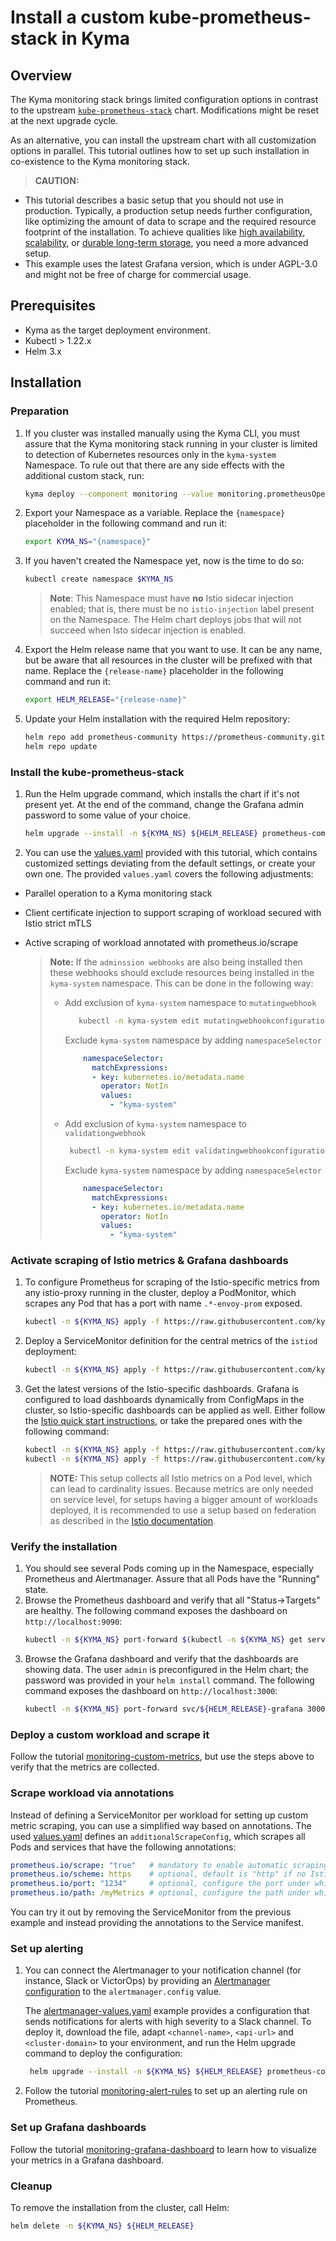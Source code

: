 # Install a custom kube-prometheus-stack in Kyma

## Overview

The Kyma monitoring stack brings limited configuration options in contrast to the upstream [`kube-prometheus-stack`](https://github.com/prometheus-community/helm-charts/blob/main/charts/kube-prometheus-stack) chart. Modifications might be reset at the next upgrade cycle.

As an alternative, you can install the upstream chart with all customization options in parallel. This tutorial outlines how to set up such installation in co-existence to the Kyma monitoring stack.

> **CAUTION:**
- This tutorial describes a basic setup that you should not use in production. Typically, a production setup needs further configuration, like optimizing the amount of data to scrape and the required resource footprint of the installation. To achieve qualities like [high availability](https://prometheus.io/docs/introduction/faq/#can-prometheus-be-made-highly-available), [scalability](https://prometheus.io/docs/introduction/faq/#i-was-told-prometheus-doesnt-scale), or [durable long-term storage](https://prometheus.io/docs/operating/integrations/#remote-endpoints-and-storage), you need a more advanced setup.
- This example uses the latest Grafana version, which is under AGPL-3.0 and might not be free of charge for commercial usage.

## Prerequisites

- Kyma as the target deployment environment.
- Kubectl > 1.22.x
- Helm 3.x

## Installation

### Preparation
1. If you cluster was installed manually using the Kyma CLI, you must assure that the Kyma monitoring stack running in your cluster is limited to detection of Kubernetes resources only in the `kyma-system` Namespace. To rule out that there are any side effects with the additional custom stack, run:
    ```bash
    kyma deploy --component monitoring --value monitoring.prometheusOperator.namespaces.releaseNamespace=true
    ```

1. Export your Namespace as a variable. Replace the `{namespace}` placeholder in the following command and run it:

    ```bash
    export KYMA_NS="{namespace}"
    ```
1. If you haven't created the Namespace yet, now is the time to do so:
    ```bash
    kubectl create namespace $KYMA_NS
    ```
   >**Note**: This Namespace must have **no** Istio sidecar injection enabled; that is, there must be no `istio-injection` label present on the Namespace. The Helm chart deploys jobs that will not succeed when Isto sidecar injection is enabled.

1. Export the Helm release name that you want to use. It can be any name, but be aware that all resources in the cluster will be prefixed with that name. Replace the `{release-name}` placeholder in the following command and run it:
    ```bash
    export HELM_RELEASE="{release-name}"
    ```

1. Update your Helm installation with the required Helm repository:

    ```bash
    helm repo add prometheus-community https://prometheus-community.github.io/helm-charts
    helm repo update
    ```

### Install the kube-prometheus-stack

1. Run the Helm upgrade command, which installs the chart if it's not present yet. At the end of the command, change the Grafana admin password to some value of your choice.
    ```bash
    helm upgrade --install -n ${KYMA_NS} ${HELM_RELEASE} prometheus-community/kube-prometheus-stack -f https://raw.githubusercontent.com/kyma-project/examples/main/prometheus/values.yaml --set grafana.adminPassword=myPwd
    ```

2. You can use the [values.yaml](./values.yaml) provided with this tutorial, which contains customized settings deviating from the default settings, or create your own one.
The provided `values.yaml` covers the following adjustments:
- Parallel operation to a Kyma monitoring stack
- Client certificate injection to support scraping of workload secured with Istio strict mTLS
- Active scraping of workload annotated with prometheus.io/scrape

    >**Note:** If the `adminssion webhooks` are also being installed then these webhooks should exclude resources being installed in the `kyma-system` namespace. This can be done in the following way:
    >    -  Add exclusion of `kyma-system` namespace to `mutatingwebhook`
    >        ```bash
    >           kubectl -n kyma-system edit mutatingwebhookconfigurations ${HELM_RELEASE}-kube-prometheus-admission
    >        ```
    >        Exclude `kyma-system` namespace by adding `namespaceSelector`
    >        ```yaml
    >            namespaceSelector:
    >              matchExpressions:
    >              - key: kubernetes.io/metadata.name
    >                operator: NotIn
    >                values:
    >                  - "kyma-system"
    >        ```
    >   - Add exclusion of `kyma-system` namespace to `validationgwebhook`
    >        ```bash
    >         kubectl -n kyma-system edit validatingwebhookconfigurations ${HELM_RELEASE}-kube-prometheus-admission
    >        ```
    >        Exclude `kyma-system` namespace by adding `namespaceSelector`
    >        ```yaml
    >            namespaceSelector:
    >              matchExpressions:
    >              - key: kubernetes.io/metadata.name
    >                operator: NotIn
    >                values:
    >                  - "kyma-system"
    >        ```  

       
### Activate scraping of Istio metrics & Grafana dashboards

1. To configure Prometheus for scraping of the Istio-specific metrics from any istio-proxy running in the cluster, deploy a PodMonitor, which scrapes any Pod that has a port with name `.*-envoy-prom` exposed.

    ```bash
    kubectl -n ${KYMA_NS} apply -f https://raw.githubusercontent.com/kyma-project/examples/main/prometheus/istio/podmonitor-istio-proxy.yaml
    ```

2. Deploy a ServiceMonitor definition for the central metrics of the `istiod` deployment:

    ```bash
    kubectl -n ${KYMA_NS} apply -f https://raw.githubusercontent.com/kyma-project/examples/main/prometheus/istio/servicemonitor-istiod.yaml
    ```

3. Get the latest versions of the Istio-specific dashboards.
   Grafana is configured to load dashboards dynamically from ConfigMaps in the cluster, so Istio-specific dashboards can be applied as well.
   Either follow the [Istio quick start instructions](https://istio.io/latest/docs/ops/integrations/grafana/#option-1-quick-start), or take the prepared ones with the following command:

    ```bash
    kubectl -n ${KYMA_NS} apply -f https://raw.githubusercontent.com/kyma-project/examples/main/prometheus/istio/configmap-istio-grafana-dashboards.yaml
    kubectl -n ${KYMA_NS} apply -f https://raw.githubusercontent.com/kyma-project/examples/main/prometheus/istio/configmap-istio-services-grafana-dashboards.yaml
    ```

   > **NOTE:** This setup collects all Istio metrics on a Pod level, which can lead to cardinality issues. Because  metrics are only needed on service level, for setups having a bigger amount of workloads deployed, it is recommended to use a setup based on federation as described in the [Istio documentation](https://istio.io/latest/docs/ops/best-practices/observability/#using-prometheus-for-production-scale-monitoring).

### Verify the installation

1. You should see several Pods coming up in the Namespace, especially Prometheus and Alertmanager. Assure that all Pods have the "Running" state.
2. Browse the Prometheus dashboard and verify that all "Status->Targets" are healthy. The following command exposes the dashboard on `http://localhost:9090`:
   ```bash
   kubectl -n ${KYMA_NS} port-forward $(kubectl -n ${KYMA_NS} get service -l app=kube-prometheus-stack-prometheus -oname) 9090
   ```
3. Browse the Grafana dashboard and verify that the dashboards are showing data. The user `admin` is preconfigured in the Helm chart; the password was provided in your `helm install` command. The following command exposes the dashboard on `http://localhost:3000`:
   ```bash
   kubectl -n ${KYMA_NS} port-forward svc/${HELM_RELEASE}-grafana 3000:80
   ```

### Deploy a custom workload and scrape it

Follow the tutorial [monitoring-custom-metrics](./monitoring-custom-metrics/), but use the steps above to verify that the metrics are collected.

### Scrape workload via annotations

Instead of defining a ServiceMonitor per workload for setting up custom metric scraping, you can use a simplified way based on annotations. The used [values.yaml](./values.yaml) defines an `additionalScrapeConfig`, which  scrapes all Pods and services that have the following annotations:

```yaml
prometheus.io/scrape: "true"   # mandatory to enable automatic scraping
prometheus.io/scheme: https    # optional, default is "http" if no Istio sidecar is used. When using a sidecar (Pod has label `security.istio.io/tlsMode=istio`), the default is "https". Use "https" to scrape workloads using Istio client certificates.
prometheus.io/port: "1234"     # optional, configure the port under which the metrics are exposed
prometheus.io/path: /myMetrics # optional, configure the path under which the metrics are exposed
```

You can try it out by removing the ServiceMonitor from the previous example and instead providing the annotations to the Service manifest.

### Set up alerting

1. You can connect the Alertmanager to your notification channel (for instance, Slack or VictorOps) by providing an [Alertmanager configuration](https://prometheus.io/docs/alerting/latest/configuration/#configuration-file) to the `alertmanager.config` value.

   The [alertmanager-values.yaml](./alertmanager-values.yaml) example provides a configuration that sends notifications for alerts with high severity to a Slack channel. To deploy it, download the file, adapt `<channel-name>`, `<api-url>` and `<cluster-domain>` to your environment, and run the Helm upgrade command to deploy the configuration:
   ```bash
    helm upgrade --install -n ${KYMA_NS} ${HELM_RELEASE} prometheus-community/kube-prometheus-stack -f https://raw.githubusercontent.com/kyma-project/examples/main/prometheus/values.yaml -f ./alertmanager-values.yaml --set grafana.adminPassword=myPwd
   ```

2. Follow the tutorial [monitoring-alert-rules](./monitoring-alert-rules/) to set up an alerting rule on Prometheus.

### Set up Grafana dashboards

Follow the tutorial [monitoring-grafana-dashboard](./monitoring-grafana-dashboard) to learn how to visualize your metrics in a Grafana dashboard.

### Cleanup

To remove the installation from the cluster, call Helm:

```bash
helm delete -n ${KYMA_NS} ${HELM_RELEASE}
```
